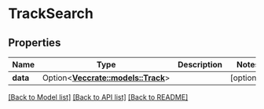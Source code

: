 # TrackSearch

## Properties

Name | Type | Description | Notes
------------ | ------------- | ------------- | -------------
**data** | Option<[**Vec<crate::models::Track>**](Track.md)> |  | [optional]

[[Back to Model list]](../README.md#documentation-for-models) [[Back to API list]](../README.md#documentation-for-api-endpoints) [[Back to README]](../README.md)


